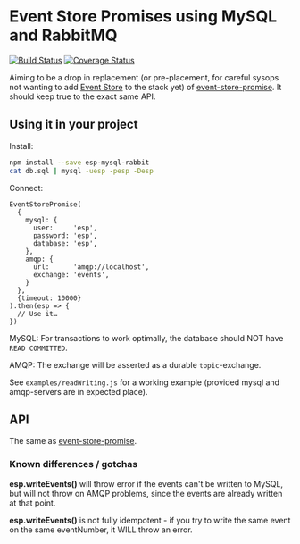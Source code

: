 Event Store Promises using MySQL and RabbitMQ
=============================================

[![Build Status](https://travis-ci.org/Textalk/esp-mysql-rabbit.png?branch=master)](https://travis-ci.org/Textalk/esp-mysql-rabbit)
[![Coverage Status](https://coveralls.io/repos/Textalk/esp-mysql-rabbit/badge.png?branch=master)](https://coveralls.io/r/Textalk/esp-mysql-rabbit)

Aiming to be a drop in replacement (or pre-placement, for careful sysops not wanting to add
[Event Store](https://geteventstore.com/) to the stack yet) of
[event-store-promise](https://github.com/Textalk/event-store-promise).  It should keep true to the
exact same API.


Using it in your project
------------------------

Install:

```bash
npm install --save esp-mysql-rabbit
cat db.sql | mysql -uesp -pesp -Desp
```

Connect:

```
EventStorePromise(
  {
    mysql: {
      user:     'esp',
      password: 'esp',
      database: 'esp',
    },
    amqp: {
      url:      'amqp://localhost',
      exchange: 'events',
    }
  },
  {timeout: 10000}
).then(esp => {
  // Use it…
})
```

MySQL: For transactions to work optimally, the database should NOT have `READ COMMITTED`.

AMQP: The exchange will be asserted as a durable `topic`-exchange.

See `examples/readWriting.js` for a working example (provided mysql and amqp-servers are in
expected place).


API
---

The same as [event-store-promise](https://github.com/Textalk/event-store-promise).


### Known differences / gotchas

**esp.writeEvents()** will throw error if the events can't be written to MySQL, but will not throw
on AMQP problems, since the events are already written at that point.

**esp.writeEvents()** is not fully idempotent - if you try to write the same event on the same
eventNumber, it WILL throw an error.
